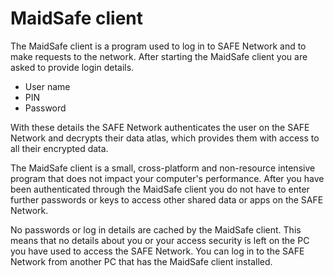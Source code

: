 # MaidSafe client
The MaidSafe client is a program used to log in to SAFE Network and to make requests to the network. After starting the MaidSafe client you are asked to provide login details.

* User name
* PIN
* Password

With these details the SAFE Network authenticates the user on the SAFE Network and decrypts their data atlas, which provides them with access to all their encrypted data.

The MaidSafe client is a small, cross-platform and non-resource intensive program that does not impact your computer's performance. After you have been authenticated through the MaidSafe client you do not have to enter further passwords or keys to access other shared data or apps on the SAFE Network.

No passwords or log in details are cached by the MaidSafe client. This means that no details about you or your access security is left on the PC you have used to access the SAFE Network. You can log in to the SAFE Network from another PC that has the MaidSafe client installed.

